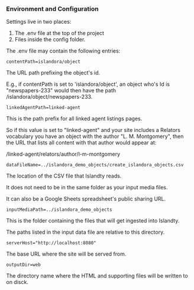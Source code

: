 ### Environment and Configuration

Settings live in two places:

1. The .env file at the top of the project
2. Files inside the config folder.

The .env file may contain the following entries:

```contentPath=islandora/object```

The URL path prefixing the object's id.

E.g., if contentPath is set to 'islandora/object', an object who's Id is "newspapers-233" would
then have the path /islandora/object/newspapers-233.

```linkedAgentPath=linked-agent```

This is the path prefix for all linked agent
listings pages.

So if this value is set to "linked-agent" and
your site includes a Relators vocabulary
you have an object with the author "L. M. Montgomery",
then the URL that lists all content
with that author would appear at:

/linked-agent/relators/author/l-m-montgomery

```dataFileName=../islandora_demo_objects/create_islandora_objects.csv```

The location of the CSV file that Islandty reads.

It does not need to be in the same folder as your input media files.

It can also be a Google Sheets spreadsheet's public
sharing URL.

```inputMediaPath=../islandora_demo_objects```

This is the folder containing
the files that will get ingested into Islandty.

The paths listed in the input data file
are relative to this directory.

```serverHost="http://localhost:8080"```

The base URL where the site will be served from.

```outputDir=web```

The directory name where the HTML and supporting
files will be written to on disck.


